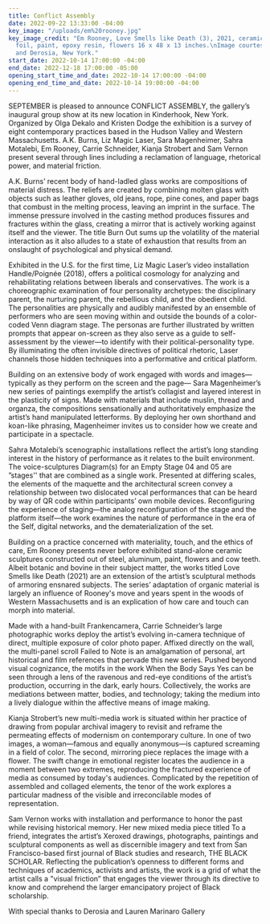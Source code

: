 ```yaml
---
title: Conflict Assembly
date: 2022-09-22 13:33:00 -04:00
key_image: "/uploads/em%20rooney.jpg"
key_image_credit: "Em Rooney, Love Smells like Death (3), 2021, ceramic, steel, \naluminum
  foil, paint, epoxy resin, flowers 16 x 48 x 13 inches.\nImage courtesy of the artist
  and Derosia, New York."
start_date: 2022-10-14 17:00:00 -04:00
end_date: 2022-12-18 17:00:00 -05:00
opening_start_time_and_date: 2022-10-14 17:00:00 -04:00
opening_end_time_and_date: 2022-10-14 19:00:00 -04:00
---
```


SEPTEMBER is pleased to announce CONFLICT ASSEMBLY, the gallery’s inaugural group show at its new location in Kinderhook, New York. Organized by Olga Dekalo and Kristen Dodge the exhibition is a survey of eight contemporary practices based in the Hudson Valley and Western Massachusetts. A.K. Burns, Liz Magic Laser, Sara Magenheimer, Sahra Motalebi, Em Rooney, Carrie Schneider, Kianja Strobert and Sam Vernon present several through lines including a reclamation of language, rhetorical power, and material friction. 

A.K. Burns’ recent body of hand-ladled glass works are compositions of material distress. The reliefs are created by combining molten glass with objects such as leather gloves, old jeans, rope, pine cones, and paper bags that combust in the melting process, leaving an imprint in the surface. The immense pressure involved in the casting method produces fissures and fractures within the glass, creating a mirror that is actively working against itself and the viewer. The title Burn Out sums up the volatility of the material interaction as it also alludes to a state of exhaustion that results from an onslaught of psychological and physical demand.

Exhibited in the U.S. for the first time, Liz Magic Laser’s  video installation Handle/Poignée (2018), offers a political cosmology for analyzing and rehabilitating relations between liberals and conservatives. The work is a choreographic examination of four personality archetypes: the disciplinary parent, the nurturing parent, the rebellious child, and the obedient child. The personalities are physically and audibly manifested by an ensemble of performers who are seen moving within and outside the bounds of a color-coded Venn diagram stage. The personas are further illustrated by written prompts that appear on-screen as they also serve as a guide to self-assessment by the viewer—to identify with their political-personality type. By illuminating the often invisible directives of political rhetoric, Laser channels those hidden techniques into a performative and critical platform.

Building on an extensive body of work engaged with words and images—typically as they perform on the screen and the page— Sara Magenheimer’s new series of paintings exemplify the artist’s collagist and layered interest in the plasticity of signs. Made with materials that include muslin, thread and organza, the compositions sensationally and authoritatively emphasize the artist’s hand manipulated letterforms. By deploying her own shorthand and koan-like phrasing, Magenheimer invites us to consider how we create and participate in a spectacle. 

Sahra Motalebi’s scenographic installations reflect the artist’s long standing interest in the history of performance as it relates to the built environment. The voice-sculptures Diagram(s) for an Empty Stage 04 and 05 are ”stages'' that are combined as a single work. Presented at differing scales, the elements of the maquette and the architectural screen convey a relationship between two dislocated vocal performances that can be heard by way of QR code within participants’ own mobile devices. Reconfiguring the experience of staging—the analog reconfiguration of the stage and the platform itself—the work examines the nature of performance in the era of the Self, digital networks, and the dematerialization of the set.

Building on a practice concerned with materiality, touch, and the ethics of care, Em Rooney presents never before exhibited stand-alone ceramic sculptures constructed out of steel, aluminum, paint, flowers and cow teeth. Albeit botanic and bovine in their subject matter, the works titled Love Smells like Death (2021) are an extension of the artist’s sculptural methods of armoring ensnared subjects. The series’ adaptation of organic material is largely an influence of Rooney's move and years spent in the woods of Western Massachusetts and is an explication of how care and touch can morph into material.  

Made with a hand-built Frankencamera, Carrie Schneider’s large photographic works deploy the artist’s evolving in-camera technique of direct, multiple exposure of color photo paper. Affixed directly on the wall, the multi-panel scroll Failed to Note is an amalgamation of personal, art historical and film references that pervade this new series. Pushed beyond visual cognizance, the motifs in the work When the Body Says Yes can be seen through a lens of the ravenous and red-eye conditions of the artist’s production, occurring in the dark, early hours. Collectively, the works are mediations between matter, bodies, and technology; taking the medium into a lively dialogue within the affective means of image making.

Kianja Strobert’s new multi-media work is situated within her practice of drawing from popular archival imagery to revisit and reframe the permeating effects of modernism on contemporary culture. In one of two images, a woman—famous and equally anonymous—is captured screaming in a field of color. The second, mirroring piece replaces the image with a flower. The swift change in emotional register locates the audience in a moment between two extremes, reproducing the fractured experience of media as consumed by today's audiences. Complicated by the repetition of assembled and collaged elements, the tenor of the work explores a particular madness of the visible and irreconcilable modes of representation.

Sam Vernon works with installation and performance to honor the past while revising historical memory. Her new mixed media piece titled To a friend, integrates the artist’s Xeroxed drawings, photographs, paintings and sculptural components as well as discernible imagery and text from San Francisco-based first journal of Black studies and research, THE BLACK SCHOLAR. Reflecting the publication’s openness to different forms and techniques of academics, activists and artists, the work is a grid of what the artist calls a "visual friction” that engages the viewer through its directive to know and comprehend the larger emancipatory project of Black scholarship.



With special thanks to Derosia and Lauren Marinaro Gallery
